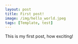 ```yaml
---
layout: post
title: First post!
image: /img/hello_world.jpeg
tags: [Template, test]
---
```


This is my first post, how exciting!

